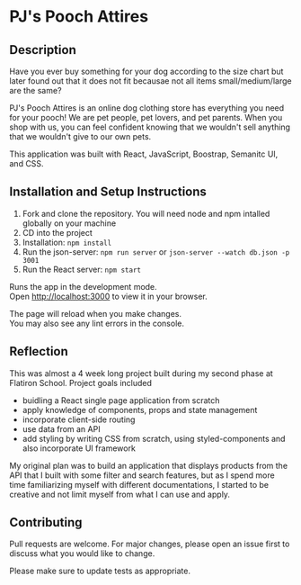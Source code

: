 # PJ's Pooch Attires

## Description 

Have you ever buy something for your dog according to the size chart but later found out that it does not fit becausae not all items small/medium/large are the same? 

PJ's Pooch Attires is an online dog clothing store has everything you need for your pooch! We are pet people, pet lovers, and pet parents. When you shop with us, you can feel confident knowing that we wouldn't sell anything that we wouldn't give to our own pets. 

This application was built with React, JavaScript, Boostrap, Semanitc UI, and CSS.

## Installation and Setup Instructions
1. Fork and clone the repository. You will need node and npm intalled globally on your machine
2. CD into the project
3. Installation: ```npm install``` 
4. Run the json-server: ```npm run server``` or ```json-server --watch db.json -p 3001```
5. Run the React server: ```npm start```

Runs the app in the development mode.\
Open [http://localhost:3000](http://localhost:3000) to view it in your browser.

The page will reload when you make changes.\
You may also see any lint errors in the console.

## Reflection

This was almost a 4 week long project built during my second phase at Flatiron School. Project goals included 
- buidling a React single page application from scratch
- apply knowledge of components, props and state management
- incorporate client-side routing
- use data from an API 
- add styling by writing CSS from scratch, using styled-components and also incorporate UI framework

My original plan was to build an application that displays products from the API that I built with some filter and search features, but as I spend more time familiarizing myself with different documentations, I started to be creative and not limit myself from what I can use and apply. 

## Contributing
Pull requests are welcome. For major changes, please open an issue first to discuss what you would like to change.

Please make sure to update tests as appropriate.
